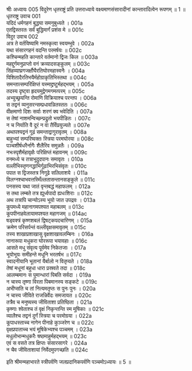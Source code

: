 श्रीः
अध्यायः 005
विदुरेण धृतराष्ट्रं प्रति उत्तराध्याये वक्ष्यमाणसंसारादीनां कान्तारादित्वेन रूपणम् ॥ 1 ॥
धृतराष्ट्र उवाच 	001  
यदिदं धर्मगहनं बुद्ध्या समनुबुध्यते ।	001a  
एतद्विस्तरतः सर्वं बुद्धिमार्गं प्रशंस मे ॥	001c  
विदुर उवाच 	002  
अत्र ते वर्तयिष्यामि नमस्कृत्वा स्वयम्भुवे ।	002a  
यथा संसारगहनं वदन्ति परमर्षयः ॥	002c  
कश्चिन्महति कान्तारे वर्तमानो द्विजः किल ॥	003a  
महद्दुर्गमनुप्राप्तो वनं क्रव्यादसङ्कुलम् ॥	003c  
सिंहव्याघ्रगजर्क्षौघैरतिघोरमहास्वनैः ।	004a  
पिशितादैरतिभयैर्महोग्राकृतिभिस्तथा ॥	004c  
समन्तात्सम्परिक्षिप्तं यस्माद्द्रष्टुर्महद्भयम् ।	005a  
तदस्य दृष्ट्वा हृदयमुद्वेगमगमत्परम् ॥	005c  
अभ्युच्छ्रयन्ति रोमाणि विक्रियाश्च परन्तप ।	006a  
स तद्वनं व्यनुसरन्सम्प्रधावन्नितस्ततः ॥	006c  
वीक्षमाणो दिशः सर्वाः शरणं क्व भवेदिति ।	007a  
स तेषां नाशमन्विच्छन्प्रद्रुतो भयपीडितः ।	007c  
न च निर्याति वै दूरं न वा तैर्विप्रयुज्यते ॥	007e  
अथापश्यद्वनं गूढं समन्ताद्वागुरावृतम् ।	008a  
बाहुभ्यां सम्परिष्वक्तः स्त्रिया परमघोरया ॥	008c  
पञ्चशीर्षधरैर्नागैः शैलैरिव समुन्नतैः ।	009a  
नभःस्पृशैर्महावृक्षैः परिक्षिप्तं महावनम् ॥	009c  
वनमध्ये च तत्राभूदुदपानः समावृतः ।	010a  
वल्लीभिस्तृणनद्धाभिर्गूढाभिरभिसंवृतः ॥	010c  
पपात स द्विजस्तत्र निगूढे सलिलाशये ।	011a  
विलग्नश्चाभवत्तस्मिँल्लतासन्तानसङ्कुले ॥	011c  
पनसस्य यथा जातं वृन्तबद्धं महाफलम् ।	012a  
स तथा लम्बते तत्र ह्यूर्ध्वपादो ह्यधःशिराः ॥	012c  
अथ तत्रापि चान्योऽस्य भूयो जात उपद्रवः ।	013a  
कूपमध्ये महानागमपश्यत महाबलम् ॥	013c  
कूपपीनाहवेलायामपश्यत महागजम् ॥	014ac  
षड्वक्त्रं कृष्णशबलं द्विषट्कपदचारिणम् ।	015a  
क्रमेण परिसर्पन्तं वल्लीवृक्षसमावृतम् ॥	015c  
तस्य शाखाप्रशाखासु वृक्षशाखावलम्बिनः ।	016a  
नानारूपा मधुकरा घोररूपा भयावहाः ॥	016c  
आसते मधु संवृत्य पूर्वमेव निकेतजाः ।	017a  
भूयोभूयः समीहन्ते मधूनि भरतर्षभ ॥	017c  
स्वादनीयानि भूतानां यैर्बालो न वितृप्यते ।	018a  
तेषां मधूनां बहुधा धारा प्रस्रवते तदा ॥	018c  
आलम्बमानः स पुमान्धारां पिबति सर्वदा ।	019a  
न चास्य तृष्णा विरता पिबमानस्य सङ्कटे ॥	019c  
अभीप्सति च तां नित्यमतृप्तः स पुनः पुनः ।	020a  
न चास्य जीविते राजन्निर्वेदः समजायत ॥	020c  
तत्रैव च मनुष्यस्य जीविताशा प्रतिष्ठिता ।	021a  
कृष्णाः श्वेताश्च तं वृक्षं निकृन्तन्ति स्म मूषिकाः ॥	021c  
व्यालैश्च तद्वनं दुर्गं स्त्रिया च परमोग्रया ।	022a  
कूपाधस्ताच्च नागेन पीनाहे कुञ्जरेण च ॥	022c  
वृक्षप्रपाताच्च भयं मूषिकेभ्यश्च पञ्चमम् ।	023a  
मधुलोभान्मधुकरैः षष्ठमाहुर्महद्भयम् ॥	023c  
एवं स वसते तत्र क्षिप्तः संसारसागरे ।	024a  
न चैव जीविताशायां निर्वेदमुपगच्छति ॥ 	024c  

इति श्रीमन्महाभारते स्त्रीपर्वणि जलप्रदानिकपर्वणि पञ्चमोऽध्यायः ॥ 5 ॥
